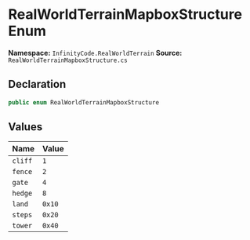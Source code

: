 # RealWorldTerrainMapboxStructure Enum

**Namespace:** `InfinityCode.RealWorldTerrain`
**Source:** `RealWorldTerrainMapboxStructure.cs`

## Declaration

```csharp
public enum RealWorldTerrainMapboxStructure
```

## Values

| Name | Value |
|------|-------|
| `cliff` | `1` |
| `fence` | `2` |
| `gate` | `4` |
| `hedge` | `8` |
| `land` | `0x10` |
| `steps` | `0x20` |
| `tower` | `0x40` |

